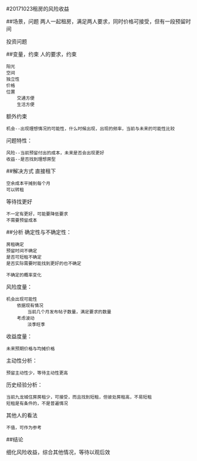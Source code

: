 #20171023租房的风险收益

##场景，问题
两人一起租房，满足两人要求，同时价格可接受，但有一段预留时间

投资问题

##变量，约束
人的要求，约束

    阳光
    空间
    独立性
    价格
    位置
        交通方便
        生活方便


额外约束

    机会--出现理想情况的可能性，什么时候出现，出现的频率，当前与未来的可能性比较

问题特性：

    风险--当前预留付出的成本，未来是否会出现更好
    收益--是否找到理想房型
##解决方式
直接租下

    空余成本平摊到每个月
    可以转租

等待找更好

    不一定有更好，可能要降低要求
    不需要预留成本


##分析
确定性与不确定性：

    房租确定
    预留时间不确定
    是否可短租不确定
    是否实际需要时能找到更好的也不确定

    不确定的概率变化

风险度量：

    机会出现可能性
        依据现有情况
            当前几个月发布帖子数量，满足要求的数量
        考虑波动
            淡季旺季


收益度量：

    未来预期价格与均摊价格




主动性分析：

    预留主动性少，等待主动性更高

历史经验分析：

    当前九龙城住房房租少，可接受，而且找到短租，但彼处房租高，不易短租
    短租是有条件的，不是普遍情况

其他人的看法

    不值，可作为参考

##结论

细化风险收益，综合其他情况，等待以观后效
